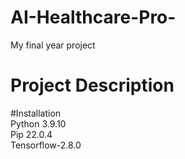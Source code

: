 # AI-Healthcare-Pro-
My final year project

# Project Description

#Installation <br/>
Python 3.9.10 <br/>
Pip 22.0.4 <br/>
Tensorflow-2.8.0 <br/>
